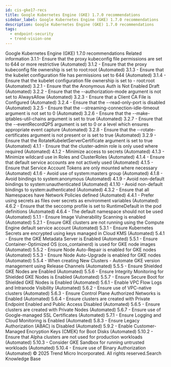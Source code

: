 ```yaml
---
id: cis-gke17-recs
title: Google Kubernetes Engine (GKE) 1.7.0 recommendations
sidebar_label: Google Kubernetes Engine (GKE) 1.7.0 recommendations
description: Google Kubernetes Engine (GKE) 1.7.0 recommendations
tags:
  - endpoint-security
  - trend-vision-one
---
```


 Google Kubernetes Engine (GKE) 1.7.0 recommendations Related information 3.1.1- Ensure that the proxy kubeconfig file permissions are set to 644 or more restrictive (Automated) 3.1.2 - Ensure that the proxy kubeconfig file ownership is set to root:root (Automated) 3.1.3 - Ensure that the kubelet configuration file has permissions set to 644 (Automated) 3.1.4 - Ensure that the kubelet configuration file ownership is set to - root:root (Automated) 3.2.1 - Ensure that the Anonymous Auth is Not Enabled Draft (Automated) 3.2.2 - Ensure that the --authorization-mode argument is not set to AlwaysAllow (Automated) 3.2.3 - Ensure that a Client CA File is Configured (Automated) 3.2.4 - Ensure that the --read-only-port is disabled (Automated) 3.2.5 - Ensure that the --streaming-connection-idle-timeout argument is not set to 0 (Automated) 3.2.6 - Ensure that the --make-iptables-util-chains argument is set to true (Automated) 3.2.7 - Ensure that the --eventRecordQPS argument is set to 0 or a level which ensures appropriate event capture (Automated) 3.2.8 - Ensure that the --rotate-certificates argument is not present or is set to true (Automated) 3.2.9 - Ensure that the RotateKubeletServerCertificate argument is set to true (Automated) 4.1.1 - Ensure that the cluster-admin role is only used where required (Automated) 4.1.2 - Minimize access to secrets (Automated) 4.1.3 - Minimize wildcard use in Roles and ClusterRoles (Automated) 4.1.4 - Ensure that default service accounts are not actively used (Automated) 4.1.5 - Ensure that Service Account Tokens are only mounted where necessary (Automated) 4.1.6 - Avoid use of system:masters group (Automated) 4.1.8 - Avoid bindings to system:anonymous (Automated) 4.1.9 - Avoid non-default bindings to system:unauthenticated (Automated) 4.1.10 - Avoid non-default bindings to system:authenticated (Automated) 4.3.2 - Ensure that all Namespaces have Network Policies defined (Automated) 4.4.1 - Prefer using secrets as files over secrets as environment variables (Automated) 4.6.2 - Ensure that the seccomp profile is set to RuntimeDefault in the pod definitions (Automated) 4.6.4 - The default namespace should not be used (Automated) 5.1.1 - Ensure Image Vulnerability Scanning is enabled (Automated) 5.2.1 - Ensure GKE clusters are not running using the Compute Engine default service account (Automated) 5.3.1 - Ensure Kubernetes Secrets are encrypted using keys managed in Cloud KMS (Automated) 5.4.1 - Ensure the GKE Metadata Server is Enabled (Automated) 5.5.1 - Ensure Container-Optimized OS (cos_containerd) is used for GKE node images (Automated) 5.5.2 - Ensure Node Auto-Repair is enabled for GKE nodes (Automated) 5.5.3 - Ensure Node Auto-Upgrade is enabled for GKE nodes (Automated) 5.5.4 - When creating New Clusters - Automate GKE version management using Release Channels (Automated) 5.5.5 - Ensure Shielded GKE Nodes are Enabled (Automated) 5.5.6 - Ensure Integrity Monitoring for Shielded GKE Nodes is Enabled (Automated) 5.5.7 - Ensure Secure Boot for Shielded GKE Nodes is Enabled (Automated) 5.6.1 - Enable VPC Flow Logs and Intranode Visibility (Automated) 5.6.2 - Ensure use of VPC-native clusters (Automated) 5.6.3 - Ensure Control Plane Authorized Networks is Enabled (Automated) 5.6.4 - Ensure clusters are created with Private Endpoint Enabled and Public Access Disabled (Automated) 5.6.5 - Ensure clusters are created with Private Nodes (Automated) 5.6.7 - Ensure use of Google-managed SSL Certificates (Automated) 5.7.1 - Ensure Logging and Cloud Monitoring is Enabled (Automated) 5.8.3 - Ensure Legacy Authorization (ABAC) is Disabled (Automated) 5.9.2 - Enable Customer-Managed Encryption Keys (CMEK) for Boot Disks (Automated) 5.10.2 - Ensure that Alpha clusters are not used for production workloads (Automated) 5.10.3 - Consider GKE Sandbox for running untrusted workloads (Automated) 5.10.4 - Ensure use of Binary Authorization (Automated) © 2025 Trend Micro Incorporated. All rights reserved.Search Knowledge Base